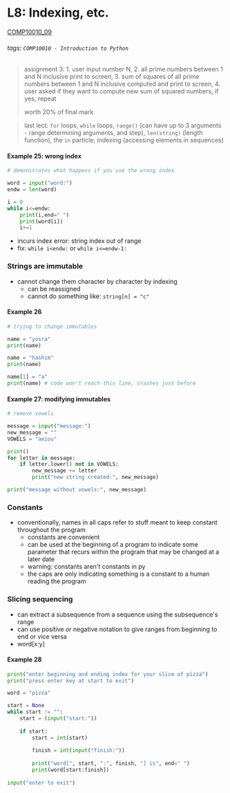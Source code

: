 # L8: Indexing, etc.
[COMP10010_09](https://brightspace.ucd.ie/d2l/le/content/129818/viewContent/1673830/View)
###### tags: `COMP10010 - Introduction to Python`

> assignment 3: 1. user input number N, 2. all prime numbers between 1 and N inclusive print to screen, 3. sum of squares of all prime numbers between 1 and N inclusive computed and print to screen, 4. user asked if they want to compute new sum of squared numbers, if yes, repeat
> 
> worth 20% of final mark

> last lect: ```for``` loops, ```while``` loops, ```range()``` (can have up to 3 arguments - range determining arguments, and step), ```len(string)``` (length function), the ```in``` particle, indexing (accessing elements in sequences)

#### Example 25: wrong index
``` python
# demonstrates what happens if you use the wrong index

word = input("word:")
endw = len(word)

i = 0
while i<=endw:
    print(i,end=" ")
    print(word[i])
    i+=1
```

- incurs index error: string index out of range
- fix: ```while i<endw:``` or ```while i<=endw-1:```

### Strings are immutable
- cannot change them character by character by indexing
    - can be reassigned
    - cannot do something like: ```string[n] = "c"```

#### Example 26
``` python
# trying to change immutables

name = "yosra"
print(name)

name = "hashim"
print(name)

name[1] = "a"
print(name) # code won't reach this line, crashes just before
```

#### Example 27: modifying immutables
``` python
# remove vowels

message = input("message:")
new_message = ""
VOWELS = "aeiou"

print()
for letter in message:
    if letter.lower() not in VOWELS:
        new_message += letter
        print("new string created:", new_message)

print("message without vowels:", new_message)
```

### Constants
- conventionally, names in all caps refer to stuff meant to keep constant throughout the program
    - constants are convenient
    - can be used at the beginning of a program to indicate some parameter that recurs within the program that may be changed at a later date
    - warning: constants aren't constants in py
    - the caps are only indicating something is a constant to a human reading the program

### Slicing sequencing
- can extract a subsequence from a sequence using the subsequence's range
- can use positive or negative notation to give ranges from beginning to end or vice versa
- word[x:y]

#### Example 28
``` python
print("enter beginning and ending index for your slice of pizza")
print("press enter key at start to exit")

word = "pizza"

start = None
while start != "":
    start = (input("start:"))
    
    if start:
        start = int(start)
        
        finish = int(input("finish:"))
        
        print("word[", start, ":", finish, "] is", end=" ")
        print(word[start:finish])
        
input("enter to exit")
```


